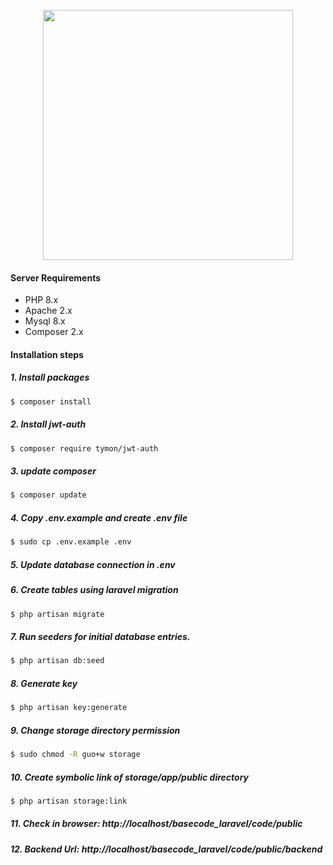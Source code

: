 <p align="center"><a href="https://laravel.com" target="_blank"><img src="https://raw.githubusercontent.com/laravel/art/master/logo-lockup/5%20SVG/2%20CMYK/1%20Full%20Color/laravel-logolockup-cmyk-red.svg" width="400"></a></p>

#### Server Requirements
* PHP 8.x
* Apache 2.x
* Mysql 8.x
* Composer 2.x

#### Installation steps

##### 1. Install packages
```sh
$ composer install
```
##### 2. Install jwt-auth
```sh
$ composer require tymon/jwt-auth
```
##### 3. update composer
```sh
$ composer update
```

##### 4. Copy .env.example and create .env file
```sh
$ sudo cp .env.example .env
```
##### 5. Update database connection in .env
##### 6. Create tables using laravel migration
```sh
$ php artisan migrate
```
##### 7. Run seeders for initial database entries.
```sh
$ php artisan db:seed
```
##### 8. Generate key
```sh
$ php artisan key:generate
```
##### 9. Change storage directory permission
```sh
$ sudo chmod -R guo+w storage
```
##### 10. Create symbolic link of storage/app/public directory
```sh
$ php artisan storage:link
```
##### 11. Check in browser: http://localhost/basecode_laravel/code/public
##### 12. Backend Url: http://localhost/basecode_laravel/code/public/backend

